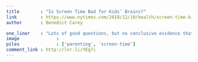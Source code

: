 ```yaml
---
title        : "Is Screen Time Bad for Kids’ Brains?"
link         : https://www.nytimes.com/2018/12/10/health/screen-time-kids-psychology.html
author       : Benedict Carey

one_liner    : "Lots of good questions, but no conclusive evidence that it's bad for kid brains. Other than maybe that there is no really causal story between technology and kid brains."
image			   : 
piles			   : ['parenting', 'screen-time']
comment_link : http://lnr.li/YEg7i
---
```

